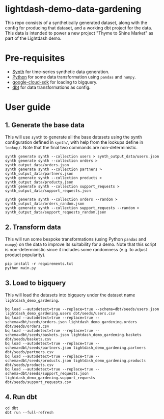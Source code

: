 # lightdash-demo-data-gardening
This repo consists of a synthetically generated dataset, along with the config for producing that dataset, and a working dbt project for the data. This data is intended to power a new project "Thyme to Shine Market" as part of the Lightdash demo.

# Pre-requisites
- [Synth](https://github.com/shuttle-hq/synth) for time-series synthetic data generation.
- [Python](https://www.python.org/) for some data transformation using `pandas` and `numpy`.
- [google-cloud-sdk](https://cloud.google.com/sdk/docs/install) for loading to bigquery.
- [dbt](https://docs.getdbt.com/dbt-cli/install/overview) for data transformations as config.

# User guide
## 1. Generate the base data

This will use `synth` to generate all the base datasets using the synth configuration defined in `synth/`, with help from the lookups define in `lookup/`. Note that the final two commands are non-deterministic.

```
synth generate synth --collection users > synth_output_data/users.json
synth generate synth --collection orders > synth_output_data/orders.json
synth generate synth --collection partners > synth_output_data/partners.json
synth generate synth --collection products > synth_output_data/products.json
synth generate synth --collection support_requests > synth_output_data/support_requests.json

synth generate synth --collection orders --random > synth_output_data/orders_random.json
synth generate synth --collection support_requests --random > synth_output_data/support_requests_random.json
```
## 2. Transform data

This will run some bespoke transformations (using Python `pandas` and `numpy`) on the data to improve its suitability for a demo. Note that this script is non-deterministic since it includes some randomness (e.g. to adjust product popularity).
```
pip install -r requirements.txt
python main.py
```
## 3. Load to bigquery
This will load the datasets into bigquery under the dataset name `lightdash_demo_gardening`.

```
bq load --autodetect=true --replace=true --schema=dbt/seeds/users.json lightdash_demo_gardening.users dbt/seeds/users.csv
bq load --autodetect=true --replace=true --schema=dbt/seeds/orders.json lightdash_demo_gardening.orders dbt/seeds/orders.csv
bq load --autodetect=true --replace=true --schema=dbt/seeds/baskets.json lightdash_demo_gardening.baskets dbt/seeds/baskets.csv
bq load --autodetect=true --replace=true --schema=dbt/seeds/partners.json lightdash_demo_gardening.partners dbt/seeds/partners.csv
bq load --autodetect=true --replace=true --schema=dbt/seeds/products.json lightdash_demo_gardening.products dbt/seeds/products.csv
bq load --autodetect=true --replace=true --schema=dbt/seeds/support_requests.json lightdash_demo_gardening.support_requests dbt/seeds/support_requests.csv
```

## 4. Run dbt

```
cd dbt
dbt run --full-refresh
```
